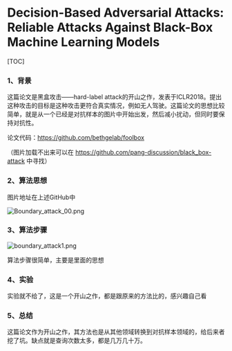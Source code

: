 # Decision-Based Adversarial Attacks: Reliable Attacks Against Black-Box Machine Learning Models

[TOC]

### 1、背景

这篇论文是黑盒攻击——hard-label attack的开山之作，发表于ICLR2018。提出这种攻击的目标是这种攻击更符合真实情况，例如无人驾驶。这篇论文的思想比较简单，就是从一个已经是对抗样本的图片中开始出发，然后减小扰动，但同时要保持对抗性。

论文代码：https://github.com/bethgelab/foolbox

（图片加载不出来可以在 https://github.com/pang-discussion/black_box-attack 中寻找）

### 2、算法思想

图片地址在上述GitHub中

![Boundary_attack_00.png](https://github.com/pang-discussion/black_box-attack/blob/main/image/Boundary_attack/Boundary_attack_00.png?raw=true)

### 3、算法步骤

![boundary_attack1.png](https://github.com/pang-discussion/black_box-attack/blob/main/image/Boundary_attack/boundary_attack1.png?raw=true)

算法步骤很简单，主要是里面的思想

### 4、实验

实验就不给了，这是一个开山之作，都是跟原来的方法比的，感兴趣自己看

### 5、总结

这篇论文作为开山之作，其方法也是从其他领域转换到对抗样本领域的，给后来者挖了坑。缺点就是查询次数太多，都是几万几十万。